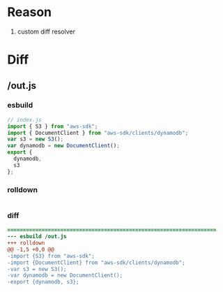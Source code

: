 # Reason
1. custom diff resolver
# Diff
## /out.js
### esbuild
```js
// index.js
import { S3 } from "aws-sdk";
import { DocumentClient } from "aws-sdk/clients/dynamodb";
var s3 = new S3();
var dynamodb = new DocumentClient();
export {
  dynamodb,
  s3
};
```
### rolldown
```js

```
### diff
```diff
===================================================================
--- esbuild	/out.js
+++ rolldown	
@@ -1,5 +0,0 @@
-import {S3} from "aws-sdk";
-import {DocumentClient} from "aws-sdk/clients/dynamodb";
-var s3 = new S3();
-var dynamodb = new DocumentClient();
-export {dynamodb, s3};

```